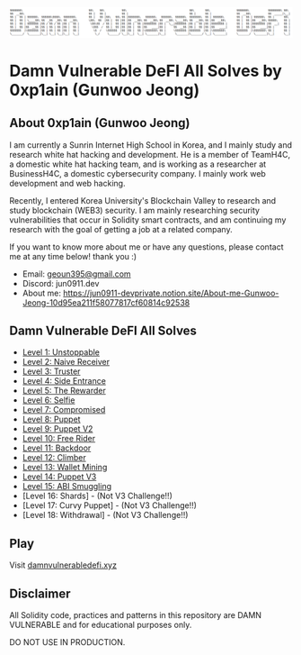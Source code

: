 ![](cover.png)

# Damn Vulnerable DeFI All Solves by 0xp1ain (Gunwoo Jeong)

## About 0xp1ain (Gunwoo Jeong)

I am currently a Sunrin Internet High School in Korea, and I mainly study and research white hat hacking and development. He is a member of TeamH4C, a domestic white hat hacking team, and is working as a researcher at BusinessH4C, a domestic cybersecurity company. I mainly work web development and web hacking.

Recently, I entered Korea University's Blockchain Valley to research and study blockchain (WEB3) security. I am mainly researching security vulnerabilities that occur in Solidity smart contracts, and am continuing my research with the goal of getting a job at a related company.

If you want to know more about me or have any questions, please contact me at any time below! thank you :)

- Email: geoun395@gmail.com
- Discord: jun0911.dev
- About me: https://jun0911-devprivate.notion.site/About-me-Gunwoo-Jeong-10d95ea211f58077817cf60814c92538

## Damn Vulnerable DeFI All Solves

- [Level 1: Unstoppable](./test/unstoppable/unstoppable.challenge.js)
- [Level 2: Naive Receiver](./test/naive-receiver/naive-receiver.challenge.js)
- [Level 3: Truster](./test/truster/truster.challenge.js)
- [Level 4: Side Entrance](./test/side-entrance/side-entrance.challenge.js)
- [Level 5: The Rewarder](./test/the-rewarder/the-rewarder.challenge.js)
- [Level 6: Selfie](./test/selfie/selfie.challenge.js)
- [Level 7: Compromised](./test/compromised/compromised.challenge.js)
- [Level 8: Puppet](./test/puppet/puppet.challenge.js)
- [Level 9: Puppet V2](./test/puppet-v2/puppet-v2.challenge.js)
- [Level 10: Free Rider](./test/free-rider/free-rider.challenge.js)
- [Level 11: Backdoor](./test/backdoor/backdoor.challenge.js)
- [Level 12: Climber](./test/climber/climber.challenge.js)
- [Level 13: Wallet Mining](./test/wallet-mining/wallet-mining.challenge.js)
- [Level 14: Puppet V3](./test/puppet-v3/puppet-v3.challenge.js)
- [Level 15: ABI Smuggling](./test/abi-smuggling/abi-smuggling.challenge.js)
- [Level 16: Shards] - (Not V3 Challenge!!)
- [Level 17: Curvy Puppet] - (Not V3 Challenge!!)
- [Level 18: Withdrawal] - (Not V3 Challenge!!)

## Play

Visit [damnvulnerabledefi.xyz](https://damnvulnerabledefi.xyz)

## Disclaimer

All Solidity code, practices and patterns in this repository are DAMN VULNERABLE and for educational purposes only.

DO NOT USE IN PRODUCTION.
